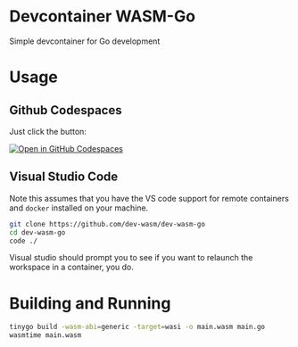 # Devcontainer WASM-Go
Simple devcontainer for Go development

# Usage

## Github Codespaces
Just click the button:

[![Open in GitHub Codespaces](https://github.com/codespaces/badge.svg)](https://github.com/codespaces/new?hide_repo_select=true&ref=main&repo=575629782)



## Visual Studio Code
Note this assumes that you have the VS code support for remote containers and `docker` installed 
on your machine.

```sh
git clone https://github.com/dev-wasm/dev-wasm-go
cd dev-wasm-go
code ./
```

Visual studio should prompt you to see if you want to relaunch the workspace in a container, you do.

# Building and Running

```sh
tinygo build -wasm-abi=generic -target=wasi -o main.wasm main.go
wasmtime main.wasm
```
